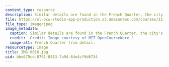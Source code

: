 ```yaml
---
content_type: resource
description: Similar details are found in the French Quarter, the city's oldest district.
file: https://ol-ocw-studio-app-production.s3.amazonaws.com/courses/11-945-katrina-practicum-spring-2006/bbe679ce879188137a9464e4cf9d6734_IMG_0016.jpg
file_type: image/jpeg
image_metadata:
  caption: Similar details are found in the French Quarter, the city's oldest district.
  credit: 'Credit: Image courtesy of MIT OpenCourseWare.'
  image-alt: French Quarter trim detail.
resourcetype: Image
title: IMG_0016.jpg
uid: bbe679ce-8791-8813-7a94-64e4cf9d6734
---
```

